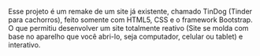 Esse projeto é um remake de um site já existente, chamado TinDog (Tinder para cachorros), feito somente com HTML5, CSS e o framework Bootstrap. O que permitiu desenvolver um site totalmente reativo (Site se molda com base no aparelho que você abri-lo, seja computador, celular ou tablet) e interativo.